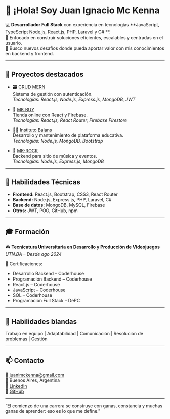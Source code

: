 # 👋 ¡Hola! Soy Juan Ignacio Mc Kenna

💻 **Desarrollador Full Stack** con experiencia en tecnologías **JavaScript, TypeScript Node.js, React.js, PHP, Laravel y C# **.  
🔧 Enfocado en construir soluciones eficientes, escalables y centradas en el usuario.  
🎯 Busco nuevos desafíos donde pueda aportar valor con mis conocimientos en backend y frontend.

---

## 🚀 Proyectos destacados

- 🗃️ [CRUD MERN](https://frontend-crud-mern.onrender.com)  
  Sistema de gestión con autenticación.  
  _Tecnologías: React.js, Node.js, Express.js, MongoDB, JWT_

- 🛒 [MK BUY](https://mkbuy-6xz6un2qu-juanituzas-projects.vercel.app)  
  Tienda online con React y Firebase.  
  _Tecnologías: React.js, React Router, Firebase Firestore_

- 🧘‍♂️ [Instituto Balans](https://www.institutobalans.com.ar)  
  Desarrollo y mantenimiento de plataforma educativa.  
  _Tecnologías: Node.js, MongoDB, Bootstrap_

- 🎸 [MK-ROCK](https://backend-project-q2nk.onrender.com/)  
  Backend para sitio de música y eventos.  
  _Tecnologías: Node.js, Express.js, MongoDB_

---

## 🧠 Habilidades Técnicas

- **Frontend:** React.js, Bootstrap, CSS3, React Router  
- **Backend:** Node.js, Express.js, PHP, Laravel, C#  
- **Base de datos:** MongoDB, MySQL, Firebase  
- **Otros:** JWT, POO, GitHub, npm

---

## 🎓 Formación

🎮 **Tecnicatura Universitaria en Desarrollo y Producción de Videojuegos**  
_UTN.BA – Desde ago 2024_

📜 Certificaciones:
- Desarrollo Backend – Coderhouse  
- Programación Backend – Coderhouse  
- React.js – Coderhouse  
- JavaScript – Coderhouse  
- SQL – Coderhouse  
- Programación Full Stack – DePC

---

## 🧩 Habilidades blandas

Trabajo en equipo | Adaptabilidad | Comunicación | Resolución de problemas | Gestión

---

## 📫 Contacto

📧 juanimckenna@gmail.com  
📍 Buenos Aires, Argentina  
🔗 [LinkedIn](https://www.linkedin.com/in/juan-mckenna)  
🐙 [GitHub](https://github.com/juanituza)

---

“El comienzo de una carrera se construye con ganas, constancia y muchas ganas de aprender: eso es lo que me define."


